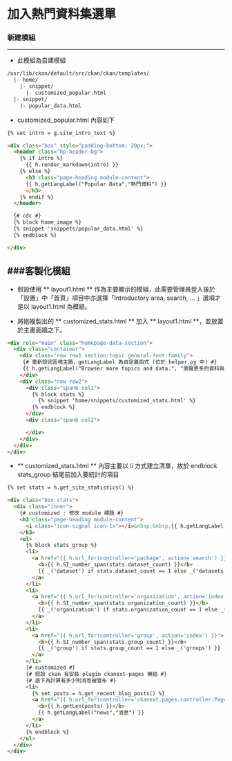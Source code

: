 # 加入熱門資料集選單

<script type="text/javascript" src="../js/general.js"></script>

### 新建模組
---

* 此模組為自建模組

```bash
/usr/lib/ckan/default/src/ckan/ckan/templates/
  |- home/
    |- snippet/
      |- customized_popular.html
  |- snippet/
    |- popular_data.html
```

* customized_popular.html 內容如下

```html
{% set intro = g.site_intro_text %}

<div class="box" style="padding-bottom: 20px;">
  <header class="hp-header-bg">
    {% if intro %}
      {{ h.render_markdown(intro) }}
    {% else %}
      <h3 class="page-heading module-content">
      {{ h.getLangLabel("Popular Data","熱門資料") }}
      </h3>
    {% endif %}
  </header>

  {# cdc #}
  {% block home_image %}
  {% snippet 'snippets/popular_data.html' %}
  {% endblock %}

</div>
```

###客製化模組
---

* 假設使用 ** layout1.html ** 作為主要顯示的模組，此需要管理員登入後於「設置」中「首頁」項目中亦選擇「Introductory area, search, ... 」選項才是以 layout1.html 為模組。

* 將剛複製出的 ** customized_stats.html ** 加入 ** layout1.html **，並放置於主畫面牆之下。

```html
<div role="main" class="homepage-data-section">
  <div class="container">
    <div class="row row1 section-topic general-font-family">
     {# 重新設定區塊主題，getLangLabel 為自定義函式 (位於 helper.py 中) #}
     {{ h.getLangLabel("Browser more topics and data.", "瀏覽更多的資料與內容") }}
    </div>
    <div class="row row2">
      <div class="span6 col1">
        {% block stats %}
          {% snippet 'home/snippets/customized_stats.html' %}
        {% endblock %}
      </div>
      <div class="span6 col2">

      </div>
    </div>
  </div>
</div>
```

* ** customized_stats.html ** 內容主要以 li 方式建立清單，故於 endblock stats_group 結尾前加入要統計的項目

```html
{% set stats = h.get_site_statistics() %}

<div class="box stats">
  <div class="inner">
    {# customized : 修改 module 標題 #}
    <h3 class="page-heading module-content">
      <i class="icon-signal icon-1x"></i>&nbsp;&nbsp;{{ h.getLangLabel("Statistics","統計資訊") }}
    </h3>
    <ul>
      {% block stats_group %}
      <li>
        <a href="{{ h.url_for(controller='package', action='search') }}">
          <b>{{ h.SI_number_span(stats.dataset_count) }}</b>
          {{ _('dataset') if stats.dataset_count == 1 else _('datasets') }}
        </a>
      </li>
      <li>
        <a href="{{ h.url_for(controller='organization', action='index') }}">
          <b>{{ h.SI_number_span(stats.organization_count) }}</b>
          {{ _('organization') if stats.organization_count == 1 else _('organizations') }}
        </a>
      </li>
      <li>
        <a href="{{ h.url_for(controller='group', action='index') }}">
          <b>{{ h.SI_number_span(stats.group_count) }}</b>
          {{ _('group') if stats.group_count == 1 else _('groups') }}
        </a>
      </li>
      {# customized #}
      {# 假設 ckan 有安裝 plugin ckanext-pages 模組 #}
      {# 底下為計算有多少則消息被發布 #}
      <li>
        {% set posts = h.get_recent_blog_posts() %}
        <a href="{{ h.url_for(controller='ckanext.pages.controller:PagesController', action='blog_show', page='') }}">
          <b>{{ h.getLen(posts) }}</b>
          {{ h.getLangLabel("news","消息") }}
        </a>
      </li>
      {% endblock %}
    </ul>
  </div>
</div>
```
